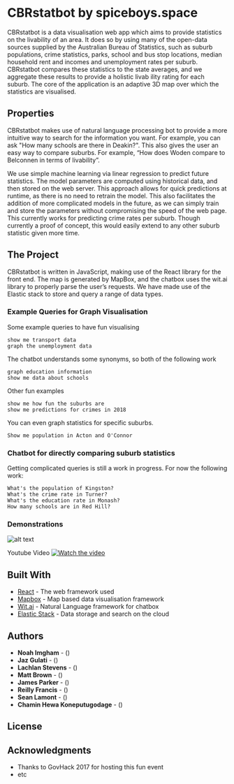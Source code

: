 # CBRstatbot by spiceboys.space

CBRstatbot is a data visualisation web app which aims to provide statistics on the livability of an area. It does so by using many of the open-data sources supplied by the Australian Bureau of Statistics, such as suburb populations, crime statistics, parks, school and bus stop locations, median household rent and incomes and unemployment rates per suburb. CBRstatbot compares these statistics to the state averages, and we aggregate these results to provide a holistic livab ility rating for each suburb. The core of the application is an adaptive 3D map over which the statistics are visualised.

## Properties

CBRstatbot makes use of natural language processing bot to provide a more intuitive way to search for the information you want. For example, you can ask "How many schools are there in Deakin?". This also gives the user an easy way to compare suburbs. For example, “How does Woden compare to Belconnen in terms of livability”.

We use simple machine learning via linear regression to predict future statistics. The model parameters are computed using historical data, and then stored on the web server. This approach allows for quick predictions at runtime, as there is no need to retrain the model. This also facilitates the addition of more complicated models in the future, as we can simply train and store the parameters without compromising the speed of the web page. This currently works for predicting crime rates per suburb. Though currently a proof of concept, this would easily extend to any other suburb statistic given more time. 


## The Project

CBRstatbot is written in JavaScript, making use of the React library for the front end. The map is generated by MapBox, and the chatbox uses the wit.ai library to properly parse the user’s requests. We have made use of the Elastic stack to store and query a range of data types.

### Example Queries for Graph Visualisation

Some example queries to have fun visualising

```
show me transport data
graph the unemployment data
```

The chatbot understands some synonyms, so both of the following work

```
graph education information
show me data about schools
```

Other fun examples
```
show me how fun the suburbs are
show me predictions for crimes in 2018
```

You can even graph statistics for specific suburbs.
```
Show me population in Acton and O'Connor
```

### Chatbot for directly comparing suburb statistics
Getting complicated queries is still a work in progress. 
For now the following work:
```
What's the population of Kingston?
What's the crime rate in Turner?
What's the education rate in Monash?
How many schools are in Red Hill?
```

### Demonstrations

![alt text](https://github.com/Spice-Boys/Spice-Boys-Super-Secret-Project/blob/master/demo_gif.gif "Gif")

Youtube Video
[![Watch the video](http://img.youtube.com/vi/xv7wLiRRj1w/0.jpg)](https://youtu.be/xv7wLiRRj1w)

## Built With

* [React](https://facebook.github.io/react/) - The web framework used
* [Mapbox](https://www.mapbox.com/) - Map based data visualisation framework
* [Wit.ai](https://wit.ai/) - Natural Language framework for chatbox
* [Elastic Stack](https://www.elastic.co/products) - Data storage and search on the cloud

## Authors

* **Noah Imgham** - ()
* **Jaz Gulati** - ()
* **Lachlan Stevens** - ()
* **Matt Brown** - ()
* **James Parker** - ()
* **Reilly Francis** - ()
* **Sean Lamont** - ()
* **Chamin Hewa Koneputugodage** - ()

## License


## Acknowledgments

* Thanks to GovHack 2017 for hosting this fun event
* etc

